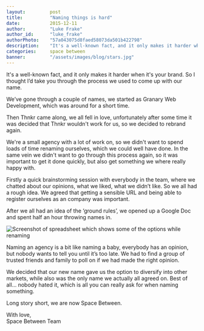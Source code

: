 ```yaml
---
layout:         post
title:          "Naming things is hard"
date:           2015-12-11
author:         "Luke Frake"
author_id:      "luke_frake"
authorPhoto:    "57a043075d8faed58073da501b422798"
description:	"It's a well-known fact, and it only makes it harder when it's your brand. So I thought I’d take you through the process we used to come up with our name."
categories:     space between
banner:         "/assets/images/blog/stars.jpg"
---
```


It's a well-known fact, and it only makes it harder when it's your brand. So I thought I’d take you through the process we used to come up with our name.

We’ve gone through a couple of names, we started as Granary Web Development, which was around for a short time.

Then Thnkr came along, we all fell in love, unfortunately after some time it was decided that Thnkr wouldn't work for us, so we decided to rebrand again.

We're a small agency with a lot of work on, so we didn't want to spend loads of time renaming ourselves, which we could well have done. In the same vein we didn't want to go through this process again, so it was important to get it done quickly, but also get something we where really happy with.

Firstly a quick brainstorming session with everybody in the team, where we chatted about our opinions, what we liked, what we didn’t like. So we all had a rough idea. We agreed that getting a sensible URL and being able to register ourselves as an company was important.

After we all had an idea of the ‘ground rules’, we opened up a Google Doc and spent half an hour throwing names in.

![Screenshot of spreadsheet which shows some of the options while renaming](http://i.imgsafe.org/43b22dc.png)

Naming an agency is a bit like naming a baby, everybody has an opinion, but nobody wants to tell you until it’s too late. We had to find a group of trusted friends and family to poll on if we had made the right opinion.

We decided that our new name gave us the option to diversify into other markets, while also was the only name we actually all agreed on. Best of all... nobody hated it, which is all you can really ask for when naming something.

Long story short, we are now Space Between.

With love,<br/>
Space Between Team